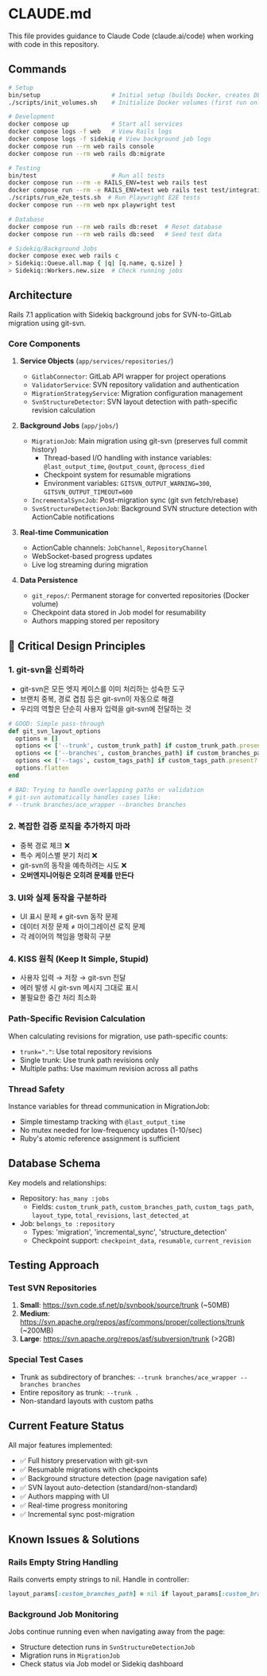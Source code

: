 # CLAUDE.md

This file provides guidance to Claude Code (claude.ai/code) when working with code in this repository.

## Commands

```bash
# Setup
bin/setup                    # Initial setup (builds Docker, creates DB)
./scripts/init_volumes.sh    # Initialize Docker volumes (first run only)

# Development  
docker compose up            # Start all services
docker compose logs -f web   # View Rails logs
docker compose logs -f sidekiq # View background job logs
docker compose run --rm web rails console
docker compose run --rm web rails db:migrate

# Testing
bin/test                     # Run all tests
docker compose run --rm -e RAILS_ENV=test web rails test
docker compose run --rm -e RAILS_ENV=test web rails test test/integration/thread_safety_test.rb
./scripts/run_e2e_tests.sh  # Run Playwright E2E tests
docker compose run --rm web npx playwright test

# Database
docker compose run --rm web rails db:reset  # Reset database
docker compose run --rm web rails db:seed   # Seed test data

# Sidekiq/Background Jobs
docker compose exec web rails c
> Sidekiq::Queue.all.map { |q| [q.name, q.size] }
> Sidekiq::Workers.new.size  # Check running jobs
```

## Architecture

Rails 7.1 application with Sidekiq background jobs for SVN-to-GitLab migration using git-svn.

### Core Components

1. **Service Objects** (`app/services/repositories/`)
   - `GitlabConnector`: GitLab API wrapper for project operations
   - `ValidatorService`: SVN repository validation and authentication
   - `MigrationStrategyService`: Migration configuration management
   - `SvnStructureDetector`: SVN layout detection with path-specific revision calculation

2. **Background Jobs** (`app/jobs/`)
   - `MigrationJob`: Main migration using git-svn (preserves full commit history)
     - Thread-based I/O handling with instance variables: `@last_output_time`, `@output_count`, `@process_died`
     - Checkpoint system for resumable migrations
     - Environment variables: `GITSVN_OUTPUT_WARNING=300`, `GITSVN_OUTPUT_TIMEOUT=600`
   - `IncrementalSyncJob`: Post-migration sync (git svn fetch/rebase)
   - `SvnStructureDetectionJob`: Background SVN structure detection with ActionCable notifications

3. **Real-time Communication**
   - ActionCable channels: `JobChannel`, `RepositoryChannel`
   - WebSocket-based progress updates
   - Live log streaming during migration

4. **Data Persistence**
   - `git_repos/`: Permanent storage for converted repositories (Docker volume)
   - Checkpoint data stored in Job model for resumability
   - Authors mapping stored per repository

## 📌 Critical Design Principles

### 1. git-svn을 신뢰하라
- git-svn은 모든 엣지 케이스를 이미 처리하는 성숙한 도구
- 브랜치 중복, 경로 겹침 등은 git-svn이 자동으로 해결
- 우리의 역할은 단순히 사용자 입력을 git-svn에 전달하는 것

```ruby
# GOOD: Simple pass-through
def git_svn_layout_options
  options = []
  options << ['--trunk', custom_trunk_path] if custom_trunk_path.present?
  options << ['--branches', custom_branches_path] if custom_branches_path.present?
  options << ['--tags', custom_tags_path] if custom_tags_path.present?
  options.flatten
end

# BAD: Trying to handle overlapping paths or validation
# git-svn automatically handles cases like:
# --trunk branches/ace_wrapper --branches branches
```

### 2. 복잡한 검증 로직을 추가하지 마라
- 중복 경로 체크 ❌
- 특수 케이스별 분기 처리 ❌
- git-svn의 동작을 예측하려는 시도 ❌
- **오버엔지니어링은 오히려 문제를 만든다**

### 3. UI와 실제 동작을 구분하라
- UI 표시 문제 ≠ git-svn 동작 문제
- 데이터 저장 문제 ≠ 마이그레이션 로직 문제
- 각 레이어의 책임을 명확히 구분

### 4. KISS 원칙 (Keep It Simple, Stupid)
- 사용자 입력 → 저장 → git-svn 전달
- 에러 발생 시 git-svn 메시지 그대로 표시
- 불필요한 중간 처리 최소화

### Path-Specific Revision Calculation
When calculating revisions for migration, use path-specific counts:
- `trunk="."`: Use total repository revisions
- Single trunk: Use trunk path revisions only
- Multiple paths: Use maximum revision across all paths

### Thread Safety
Instance variables for thread communication in MigrationJob:
- Simple timestamp tracking with `@last_output_time`
- No mutex needed for low-frequency updates (1-10/sec)
- Ruby's atomic reference assignment is sufficient

## Database Schema

Key models and relationships:
- Repository: `has_many :jobs`
  - Fields: `custom_trunk_path`, `custom_branches_path`, `custom_tags_path`, `layout_type`, `total_revisions`, `last_detected_at`
- Job: `belongs_to :repository`
  - Types: 'migration', 'incremental_sync', 'structure_detection'
  - Checkpoint support: `checkpoint_data`, `resumable`, `current_revision`

## Testing Approach

### Test SVN Repositories
1. **Small**: https://svn.code.sf.net/p/svnbook/source/trunk (~50MB)
2. **Medium**: https://svn.apache.org/repos/asf/commons/proper/collections/trunk (~200MB)
3. **Large**: https://svn.apache.org/repos/asf/subversion/trunk (>2GB)

### Special Test Cases
- Trunk as subdirectory of branches: `--trunk branches/ace_wrapper --branches branches`
- Entire repository as trunk: `--trunk .`
- Non-standard layouts with custom paths

## Current Feature Status

All major features implemented:
- ✅ Full history preservation with git-svn
- ✅ Resumable migrations with checkpoints
- ✅ Background structure detection (page navigation safe)
- ✅ SVN layout auto-detection (standard/non-standard)
- ✅ Authors mapping with UI
- ✅ Real-time progress monitoring
- ✅ Incremental sync post-migration

## Known Issues & Solutions

### Rails Empty String Handling
Rails converts empty strings to nil. Handle in controller:
```ruby
layout_params[:custom_branches_path] = nil if layout_params[:custom_branches_path] == ""
```

### Background Job Monitoring
Jobs continue running even when navigating away from the page:
- Structure detection runs in `SvnStructureDetectionJob`
- Migration runs in `MigrationJob`
- Check status via Job model or Sidekiq dashboard